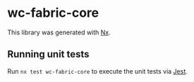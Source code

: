 # wc-fabric-core

This library was generated with [Nx](https://nx.dev).

## Running unit tests

Run `nx test wc-fabric-core` to execute the unit tests via [Jest](https://jestjs.io).
